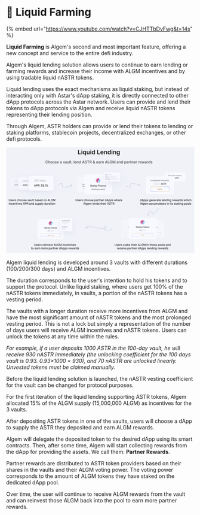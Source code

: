# 🌊 Liquid Farming

{% embed url="https://www.youtube.com/watch?v=CJHTTbDvFwg&t=14s" %}

**Liquid Farming** is Algem's second and most important feature, offering a new concept and service to the entire defi industry.

Algem's liquid lending solution allows users to continue to earn lending or farming rewards and increase their income with ALGM incentives and by using tradable liquid nASTR tokens.

Liquid lending uses the exact mechanisms as liquid staking, but instead of interacting only with Astar's dApp staking, it is directly connected to other dApp protocols across the Astar network. Users can provide and lend their tokens to dApp protocols via Algem and receive liquid nASTR tokens representing their lending position.

Through Algem, ASTR holders can provide or lend their tokens to lending or staking platforms, stablecoin projects, decentralized exchanges, or other defi protocols.

![](<../../Indonesian/.gitbook/assets/Liquid Lending1.PNG>)

Algem liquid lending is developed around 3 vaults with different durations (100/200/300 days) and ALGM incentives.

The duration corresponds to the user's intention to hold his tokens and to support the protocol. Unlike liquid staking, where users get 100% of the nASTR tokens immediately, in vaults, a portion of the nASTR tokens has a vesting period.

The vaults with a longer duration receive more incentives from ALGM and have the most significant amount of nASTR tokens and the most prolonged vesting period. This is not a lock but simply a representation of the number of days users will receive ALGM incentives and nASTR tokens. Users can unlock the tokens at any time within the rules.

_For example, if a user deposits 1000 ASTR in the 100-day vault, he will receive 930 nASTR immediately (the unlocking coefficient for the 100 days vault is 0.93. 0.93×1000 = 930), and 70 nASTR are unlocked linearly. Unvested tokens must be claimed manually._

Before the liquid lending solution is launched, the nASTR vesting coefficient for the vault can be changed for protocol purposes.

For the first iteration of the liquid lending supporting ASTR tokens, Algem allocated 15% of the ALGM supply (15,000,000 ALGM) as incentives for the 3 vaults.

After depositing ASTR tokens in one of the vaults, users will choose a dApp to supply the ASTR they deposited and earn ALGM rewards.

Algem will delegate the deposited token to the desired dApp using its smart contracts. Then, after some time, Algem will start collecting rewards from the dApp for providing the assets. We call them: **Partner Rewards**.

Partner rewards are distributed to ASTR token providers based on their shares in the vaults and their ALGM voting power. The voting power corresponds to the amount of ALGM tokens they have staked on the dedicated dApp pool.

Over time, the user will continue to receive ALGM rewards from the vault and can reinvest those ALGM back into the pool to earn more partner rewards.
